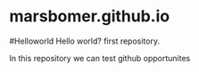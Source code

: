 # marsbomer.github.io
#Helloworld
Hello world? first repository.

In this repository we can test github opportunites
